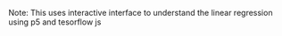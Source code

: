 
Note:
This uses interactive interface to understand the linear regression using p5 and tesorflow js 
